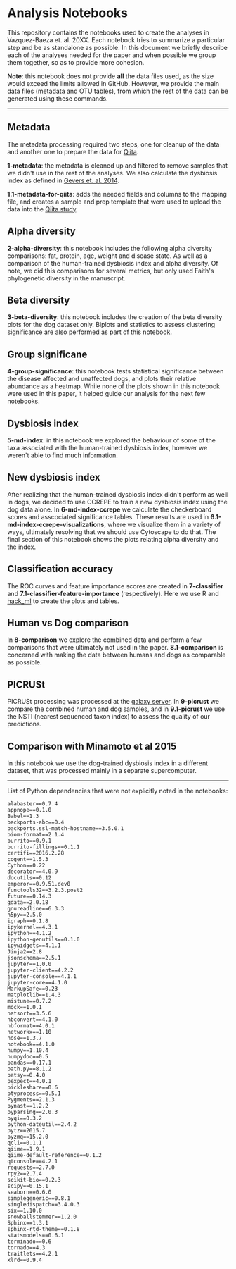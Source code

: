 Analysis Notebooks
==================

This repository contains the notebooks used to create the analyses in
Vazquez-Baeza et. al. 20XX. Each notebook tries to summarize a particular step
and be as standalone as possible. In this document we briefly describe each of
the analyses needed for the paper and when possible we group them together, so
as to provide more cohesion.

**Note**: this notebook does not provide **all** the data files used, as the
size would exceed the limits allowed in GitHub. However, we provide the
main data files (metadata and OTU tables), from which the rest of the data
can be generated using these commands.

-----------------------

## Metadata

The metadata processing required two steps, one for cleanup of the data and
another one to prepare the data for [Qiita](https://qiita.microbio.me).

**1-metadata**: the metadata is cleaned up and filtered to remove samples
that we didn't use in the rest of the analyses. We also calculate the dysbiosis
index as defined in [Gevers et. al.
2014](http://www.ncbi.nlm.nih.gov/pubmed/24629344).

**1.1-metadata-for-qiita**: adds the needed fields and columns to the
mapping file, and creates a sample and prep template that were used to upload
the data into the [Qiita study](https://qiita.ucsd.edu/study/description/833).


## Alpha diversity

**2-alpha-diversity**: this notebook includes the following alpha diversity
comparisons: fat, protein, age, weight and disease state. As well as a comparison
of the human-trained dysbiosis index and alpha diversity. Of note, we did this
comparisons for several metrics, but only used Faith's phylogenetic diversity
in the manuscript.

## Beta diversity

**3-beta-diversity**: this notebook includes the creation of the beta diversity
plots for the dog dataset only. Biplots and statistics to assess clustering
significance are also performed as part of this notebook.

## Group significane

**4-group-significance**: this notebook tests statistical significance between
the disease affected and unaffected dogs, and plots their relative abundance as
a heatmap. While none of the plots shown in this notebook were used in this
paper, it helped guide our analysis for the next few notebooks.

## Dysbiosis index

**5-md-index**: in this notebook we explored the behaviour of some of the taxa
associated with the human-trained dysbiosis index, however we weren't able to 
find much information.

## New dysbiosis index

After realizing that the human-trained dysbiosis index didn't perform as well
in dogs, we decided to use CCREPE to train a new dysbiosis index using the dog
data alone. In **6-md-index-ccrepe** we calculate the checkerboard scores and
asscociated significance tables. These results are used in
**6.1-md-index-ccrepe-visualizations**, where we visualize them in a variety of
ways, ultimately resolving that we should use Cytoscape to do that. The final
section of this notebook shows the plots relating alpha diversity and the
index.

## Classification accuracy

The ROC curves and feature importance scores are created in **7-classifier**
and **7.1-classifier-feature-importance** (respectively). Here we use R and
[hack_ml](https://github.com/rnaer/hack_ml) to create the plots and tables.

## Human vs Dog comparison

In **8-comparison** we explore the combined data and perform a few comparisons
that were ultimately not used in the paper. **8.1-comparison** is concerned
with making the data between humans and dogs as comparable as possible.

## PICRUSt

PICRUSt processing was processed at the [galaxy
server](https://huttenhower.sph.harvard.edu/galaxy/). In **9-picrust** we
compare the combined human and dog samples, and in **9.1-picrust** we use the
NSTI (nearest sequenced taxon index) to assess the quality of our predictions.

## Comparison with Minamoto et al 2015

In this notebook we use the dog-trained dysbiosis index in a different dataset,
that was processed mainly in a separate supercomputer.

---------------------

List of Python dependencies that were not explicitly noted in the notebooks:

```
alabaster==0.7.4
appnope==0.1.0
Babel==1.3
backports-abc==0.4
backports.ssl-match-hostname==3.5.0.1
biom-format==2.1.4
burrito==0.9.1
burrito-fillings==0.1.1
certifi==2016.2.28
cogent==1.5.3
Cython==0.22
decorator==4.0.9
docutils==0.12
emperor==0.9.51.dev0
functools32==3.2.3.post2
future==0.14.3
gdata==2.0.18
gnureadline==6.3.3
h5py==2.5.0
igraph==0.1.8
ipykernel==4.3.1
ipython==4.1.2
ipython-genutils==0.1.0
ipywidgets==4.1.1
Jinja2==2.8
jsonschema==2.5.1
jupyter==1.0.0
jupyter-client==4.2.2
jupyter-console==4.1.1
jupyter-core==4.1.0
MarkupSafe==0.23
matplotlib==1.4.3
mistune==0.7.2
mock==1.0.1
natsort==3.5.6
nbconvert==4.1.0
nbformat==4.0.1
networkx==1.10
nose==1.3.7
notebook==4.1.0
numpy==1.10.4
numpydoc==0.5
pandas==0.17.1
path.py==8.1.2
patsy==0.4.0
pexpect==4.0.1
pickleshare==0.6
ptyprocess==0.5.1
Pygments==2.1.3
pynast==1.2.2
pyparsing==2.0.3
pyqi==0.3.2
python-dateutil==2.4.2
pytz==2015.7
pyzmq==15.2.0
qcli==0.1.1
qiime==1.9.1
qiime-default-reference==0.1.2
qtconsole==4.2.1
requests==2.7.0
rpy2==2.7.4
scikit-bio==0.2.3
scipy==0.15.1
seaborn==0.6.0
simplegeneric==0.8.1
singledispatch==3.4.0.3
six==1.10.0
snowballstemmer==1.2.0
Sphinx==1.3.1
sphinx-rtd-theme==0.1.8
statsmodels==0.6.1
terminado==0.6
tornado==4.3
traitlets==4.2.1
xlrd==0.9.4
```

